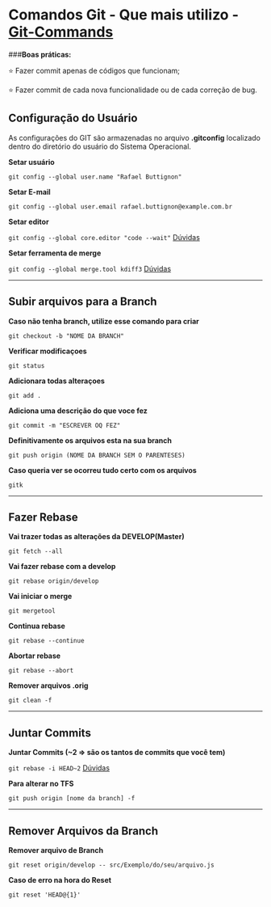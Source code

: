 # Comandos Git - **Que mais utilizo** - [Git-Commands](https://www.notion.so/Git-e-GitHub-principais-comandos-232de171470d4f9f9e41f90f4de2153f)

###**Boas práticas:**

⭐ Fazer commit apenas de códigos que funcionam;

⭐ Fazer commit de cada nova funcionalidade ou de cada correção de bug.

## Configuração do Usuário
As configurações do GIT são armazenadas no arquivo **.gitconfig** localizado dentro do diretório do usuário do Sistema Operacional.

**Setar usuário**

`git config --global user.name "Rafael Buttignon"`

**Setar E-mail**

`git config --global user.email rafael.buttignon@example.com.br`

**Setar editor**

`git config --global core.editor "code --wait"`
[Dúvidas](https://dzone.com/articles/git-operations-with-visual-studio-part-2)

**Setar ferramenta de merge**

`git config --global merge.tool kdiff3` 
[Dúvidas](https://www.intertech.com/Blog/git-mergetool-specifying-which-merge-tool-git-should-use/)

***
## Subir arquivos para a Branch

**Caso não tenha branch, utilize esse comando para criar**

`git checkout -b "NOME DA BRANCH"`

**Verificar modificaçoes**

`git status`

**Adicionara todas alteraçoes**

`git add .`

**Adiciona uma descrição do que voce fez**

`git commit -m "ESCREVER OQ FEZ"`

**Definitivamente os arquivos esta na sua branch**

`git push origin (NOME DA BRANCH SEM O PARENTESES)`

**Caso queria ver se ocorreu tudo certo com os arquivos**

`gitk`

***

## Fazer Rebase

**Vai trazer todas as alterações da DEVELOP(Master)**

`git fetch --all`

**Vai fazer rebase com a develop**

`git rebase origin/develop`

**Vai iniciar o merge**

`git mergetool`

**Continua rebase**

`git rebase --continue`

**Abortar rebase**

`git rebase --abort`

**Remover arquivos .orig**

`git clean -f`

***

## Juntar Commits

**Juntar Commits (~2 => são os tantos de commits que você tem)**

`git rebase -i HEAD~2`
[Dúvidas](https://www.internalpointers.com/post/squash-commits-into-one-git)

**Para alterar no TFS**

`git push origin [nome da branch] -f`

***

## Remover Arquivos da Branch

**Remover arquivo de Branch**

`git reset origin/develop -- src/Exemplo/do/seu/arquivo.js` 

**Caso de erro na hora do Reset**

`git reset 'HEAD@{1}'`



















